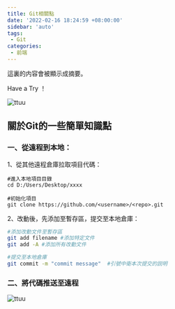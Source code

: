 ```yaml
---
title: Git相關點
date: '2022-02-16 18:24:59 +08:00:00'
sidebar: 'auto'
tags:
 - Git
categories:
 - 前端
---
```




這裏的内容會被顯示成摘要。

Have a Try ！

![ttuu](https://raw.githubusercontent.com/gpliufeng/imgbed/master/img/ttuu.gif)

<!-- more -->

## 關於Git的一些簡單知識點

### 一、從遠程到本地：
1、從其他遠程倉庫拉取項目代碼：

```git
#進入本地項目目錄
cd D:/Users/Desktop/xxxx

#初始化項目
git clone https://github.com/<username>/<repo>.git
```

2、改動後，先添加至暫存區，提交至本地倉庫：

```bash
#添加改動文件至暫存區
git add filename #添加特定文件
git add -A #添加所有改動文件

#提交至本地倉庫
git commit -m "commit message"  #引號中衛本次提交的説明
```



### 二、將代碼推送至遠程

![ttuu](https://raw.githubusercontent.com/gpliufeng/imgbed/master/img/ttuu.gif)

